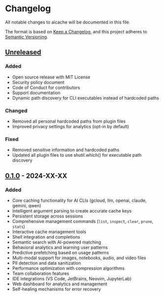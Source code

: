 # Changelog

All notable changes to aicache will be documented in this file.

The format is based on [Keep a Changelog](https://keepachangelog.com/en/1.0.0/),
and this project adheres to [Semantic Versioning](https://semver.org/spec/v2.0.0.html).

## [Unreleased]

### Added
- Open source release with MIT License
- Security policy document
- Code of Conduct for contributors
- Support documentation
- Dynamic path discovery for CLI executables instead of hardcoded paths

### Changed
- Removed all personal hardcoded paths from plugin files
- Improved privacy settings for analytics (opt-in by default)

### Fixed
- Removed sensitive information and hardcoded paths
- Updated all plugin files to use shutil.which() for executable path discovery

## [0.1.0] - 2024-XX-XX

### Added
- Core caching functionality for AI CLIs (gcloud, llm, openai, claude, gemini, qwen)
- Intelligent argument parsing to create accurate cache keys
- Persistent storage across sessions
- Comprehensive management commands (`list`, `inspect`, `clear`, `prune`, `stats`)
- Interactive cache management tools
- Shell integration and completions
- Semantic search with AI-powered matching
- Behavioral analytics and learning user patterns
- Predictive prefetching based on usage patterns
- Multi-modal support for images, notebooks, audio, and video files
- PII detection and data sanitization
- Performance optimization with compression algorithms
- Team collaboration features
- IDE integrations (VS Code, JetBrains, Neovim, JupyterLab)
- Web dashboard for analytics and management
- Self-healing mechanisms for error recovery

[Unreleased]: https://github.com/asmeyatsky/aicache/compare/v0.1.0...HEAD
[0.1.0]: https://github.com/asmeyatsky/aicache/releases/tag/v0.1.0